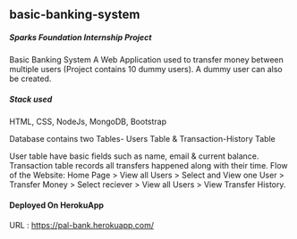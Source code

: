 ## basic-banking-system

##### Sparks Foundation Internship Project 
Basic Banking System A Web Application used to transfer money between multiple users (Project contains 10 dummy users). A dummy user can also be created.

##### Stack used
HTML, CSS, NodeJs, MongoDB, Bootstrap

Database contains two Tables- Users Table & Transaction-History Table

User table have basic fields such as name, email & current balance. Transaction table records all transfers happened along with their time. Flow of the Website: Home Page > View all Users > Select and View one User > Transfer Money > Select reciever > View all Users > View Transfer History.

#### Deployed On HerokuApp
URL : https://pal-bank.herokuapp.com/
